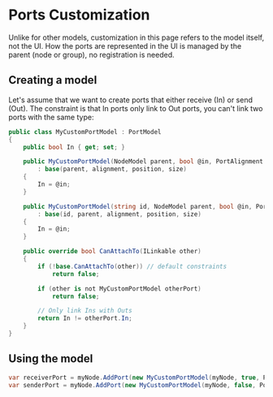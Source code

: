 # Ports Customization

Unlike for other models, customization in this page refers to the model itself, not the UI. How the ports are represented in the UI is managed by the parent (node or group), no registration is needed.

## Creating a model

Let's assume that we want to create ports that either receive (In) or send (Out). The constraint is that In ports only link to Out ports, you can't link two ports with the same type:

```csharp
public class MyCustomPortModel : PortModel
{
    public bool In { get; set; }

    public MyCustomPortModel(NodeModel parent, bool @in, PortAlignment alignment = PortAlignment.Bottom, Point? position = null, Size? size = null)
        : base(parent, alignment, position, size)
    {
        In = @in;
    }

    public MyCustomPortModel(string id, NodeModel parent, bool @in, PortAlignment alignment = PortAlignment.Bottom, Point? position = null, Size? size = null)
        : base(id, parent, alignment, position, size)
    {
        In = @in;
    }

    public override bool CanAttachTo(ILinkable other)
    {
        if (!base.CanAttachTo(other)) // default constraints
            return false;

        if (other is not MyCustomPortModel otherPort)
            return false;

        // Only link Ins with Outs
        return In != otherPort.In;
    }
}
```

## Using the model

```csharp
var receiverPort = myNode.AddPort(new MyCustomPortModel(myNode, true, PortAlignment.Top));
var senderPort = myNode.AddPort(new MyCustomPortModel(myNode, false, PortAlignment.Top));
```